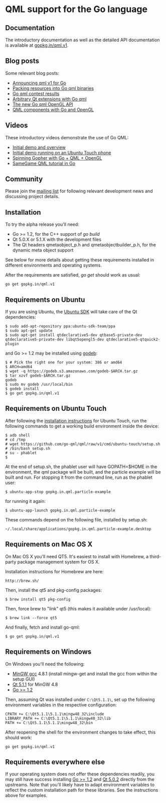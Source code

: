 # QML support for the Go language

Documentation
-------------

The introductory documentation as well as the detailed API documentation is
available at [gopkg.in/qml.v1](http://godoc.org/gopkg.in/qml.v1).


Blog posts
----------

Some relevant blog posts:

  * [Announcing qml v1 for Go](http://blog.labix.org/2014/08/13/announcing-qml-v1-for-go)
  * [Packing resources into Go qml binaries](http://blog.labix.org/2014/09/26/packing-resources-into-go-qml-binaries)
  * [Go qml contest results](http://blog.labix.org/2014/04/25/qml-contest-results)
  * [Arbitrary Qt extensions with Go qml](http://blog.labix.org/2014/03/21/arbitrary-qt-extensions-with-go-qml)
  * [The new Go qml OpenGL API](http://blog.labix.org/2014/08/29/the-new-go-qml-opengl-api)
  * [QML components with Go and OpenGL](http://blog.labix.org/2013/12/23/qml-components-with-go-and-opengl)


Videos
------

These introductory videos demonstrate the use of Go QML:

  * [Initial demo and overview](http://youtu.be/FVQlMrPa7lI)
  * [Initial demo running on an Ubuntu Touch phone](http://youtu.be/HB-3o8Cysec)
  * [Spinning Gopher with Go + QML + OpenGL](http://youtu.be/qkH7_dtOyPk)
  * [SameGame QML tutorial in Go](http://youtu.be/z8noX48hiMI)


Community
---------

Please join the [mailing list](https://groups.google.com/forum/#!forum/go-qml) for
following relevant development news and discussing project details.


Installation
------------

To try the alpha release you'll need:

  * Go >= 1.2, for the C++ support of _go build_
  * Qt 5.0.X or 5.1.X with the development files
  * The Qt headers qmetaobject_p.h and qmetaobjectbuilder_p.h, for the dynamic meta object support

See below for more details about getting these requirements installed in different environments and operating systems.

After the requirements are satisfied, _go get_ should work as usual:

    go get gopkg.in/qml.v1


Requirements on Ubuntu
----------------------

If you are using Ubuntu, the [Ubuntu SDK](http://developer.ubuntu.com/get-started/) will take care of the Qt dependencies:

    $ sudo add-apt-repository ppa:ubuntu-sdk-team/ppa
    $ sudo apt-get update
    $ sudo apt-get install qtdeclarative5-dev qtbase5-private-dev qtdeclarative5-private-dev libqt5opengl5-dev qtdeclarative5-qtquick2-plugin

and Go >= 1.2 may be installed using [godeb](http://blog.labix.org/2013/06/15/in-flight-deb-packages-of-go):

    $ # Pick the right one for your system: 386 or amd64
    $ ARCH=amd64
    $ wget -q https://godeb.s3.amazonaws.com/godeb-$ARCH.tar.gz
    $ tar xzvf godeb-$ARCH.tar.gz
    godeb
    $ sudo mv godeb /usr/local/bin
    $ godeb install
    $ go get gopkg.in/qml.v1


Requirements on Ubuntu Touch
----------------------------

After following the [installation instructions](https://wiki.ubuntu.com/Touch/Install) for Ubuntu Touch,
run the following commands to get a working build environment inside the device:

    $ adb shell
    # cd /tmp
    # wget https://github.com/go-qml/qml/raw/v1/cmd/ubuntu-touch/setup.sh
    # /bin/bash setup.sh
    # su - phablet
    $

At the end of setup.sh, the phablet user will have GOPATH=$HOME in the environment,
the qml package will be built, and the particle example will be built and run. For
stopping it from the command line, run as the phablet user:

    $ ubuntu-app-stop gopkg.in.qml.particle-example

for running it again:

    $ ubuntu-app-launch gopkg.in.qml.particle-example

These commands depend on the following file, installed by setup.sh:

    ~/.local/share/applications/gopkg.in.qml.particle-example.desktop


Requirements on Mac OS X
------------------------

On Mac OS X you'll need QT5. It's easiest to install with Homebrew, a
third-party package management system for OS X.

Installation instructions for Homebrew are here:

    http://brew.sh/

Then, install the qt5 and pkg-config packages:

    $ brew install qt5 pkg-config

Then, force brew to "link" qt5 (this makes it available under /usr/local):

    $ brew link --force qt5

And finally, fetch and install go-qml:

    $ go get gopkg.in/qml.v1


Requirements on Windows
-----------------------

On Windows you'll need the following:

  * [MinGW gcc](http://sourceforge.net/projects/mingw/files/latest/download) 4.8.1 (install mingw-get and install the gcc from within the setup GUI)
  * [Qt 5.1.1](http://download.qt-project.org/official_releases/qt/5.1/5.1.1/qt-windows-opensource-5.1.1-mingw48_opengl-x86-offline.exe) for MinGW 4.8
  * [Go >= 1.2](http://golang.org/doc/install)

Then, assuming Qt was installed under `C:\Qt5.1.1\`, set up the following environment variables in the respective configuration:

    CPATH += C:\Qt5.1.1\5.1.1\mingw48_32\include
    LIBRARY_PATH += C:\Qt5.1.1\5.1.1\mingw48_32\lib
    PATH += C:\Qt5.1.1\5.1.1\mingw48_32\bin

After reopening the shell for the environment changes to take effect, this should work:

    go get gopkg.in/qml.v1


Requirements everywhere else
----------------------------

If your operating system does not offer these dependencies readily,
you may still have success installing [Go >= 1.2](http://golang.org/doc/install)
and [Qt 5.0.2](http://download.qt-project.org/archive/qt/5.0/5.0.2/)
directly from the upstreams.  Note that you'll likely have to adapt
environment variables to reflect the custom installation path for
these libraries. See the instructions above for examples.
